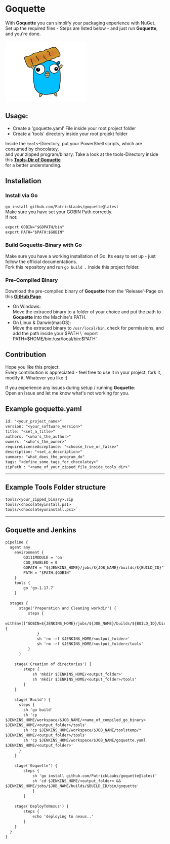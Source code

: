 # Goquette

With **Goquette** you can simplify your packaging experience with NuGet. \
Set up the required files - Steps are listed below - and just run **Goquette**, and you're done.

![Image alt text](images/goquette.png)

## Usage:

* Create a 'goquette.yaml' File inside your root project folder
* Create a 'tools' directory inside your root projekt folder

Inside the `tools`-Directory, put your PowerShell scripts, which are consumed by chocolatey, \
and your zipped program/binary.
Take a look at the tools-Directory inside this **[Tools-Dir of Goquette](https://github.com/PatrickLaabs/goquette/tree/main/tools)** \
for a better understanding.

## Installation

### Install via Go
`go install github.com/PatrickLaabs/goquette@latest` \
Make sure you have set your GOBIN Path correctly. \
If not:
```
export GOBIN="$GOPATH/bin"
export PATH="$PATH:$GOBIN"
```
### Build Goquette-Binary with Go
Make sure you have a working installation of Go. Its easy to set up - just follow the official documentations. \
Fork this repository and run `go build .` inside this project folder.

### Pre-Compiled Binary
Download the pre-compiled binary of **Goquette** from the 'Release'-Page on this **[GitHub Page](https://github.com/PatrickLaabs/goquette/releases)**.

* On Windows: \
Move the extraced binary to a folder of your choice and put the path to **Goquette** into the Machine's PATH.
* On Linux & Darwin(macOS): \
Move the extraced binary to `/usr/local/bin`, check for permissions,
and add the path inside your $PATH \
`export PATH=$HOME/bin:/usr/local/bin:$PATH`

## Contribution

Hope you like this project. \
Every contribution is appreciated - feel free to use it in your project, fork it, modify it. Whatever you like :) 

If you experience any issues during setup / running **Goquette**: \
Open an Issue and let me know what's not working for you.

##  Example goquette.yaml

```
id: "<your_project_name>"
version: "<your_software_version>"
title: "<set_a_title>"
authors: "<who's_the_author>"
owners: "<who's_the_owner>"
requireLicenseAcceptance: "<choose_true_or_false>"
description: "<set_a_description>"
summary: "what_does_the_program_do"
tags: "<define_some_tags_for_chocolatey>"
zipPath : "<name_of_your_zipped_file_inside_tools_dir>"
```

---

## Example Tools Folder structure

```
tools/<your_zipped_binary>.zip
tools/<chocolateyinstall.ps1>
tools/<chocolateyuninstall.ps1>`
```

---

## Goquette and Jenkins

```
pipeline {
  agent any
    environment {
        GO111MODULE = 'on'
        CGO_ENABLED = 0
        GOPATH = "${JENKINS_HOME}/jobs/${JOB_NAME}/builds/${BUILD_ID}"
        PATH = "$PATH:$GOBIN"
    }
    tools {
        go 'go-1.17.7'
    }

  stages {
      stage('Preperation and Cleaning workdir') {
          steps {
              withEnv(["GOBIN=${JENKINS_HOME}/jobs/${JOB_NAME}/builds/${BUILD_ID}/bin"]) {
              }
              sh 'rm -rf $JENKINS_HOME/<output_folder>'
              sh 'rm -rf $JENKINS_HOME/<output_folder>/tools'
          }
      }

    stage('Creation of directories') {
        steps {
            sh 'mkdir $JENKINS_HOME/<output_folder>'
            sh 'mkdir $JENKINS_HOME/<output_folder>/tools'
        }
    }

    stage('Build') {
      steps {
        sh 'go build'
        sh 'cp $JENKINS_HOME/workspace/$JOB_NAME/<name_of_compiled_go_binary> $JENKINS_HOME/<output_folder>/tools'
        sh 'cp $JENKINS_HOME/workspace/$JOB_NAME/toolstemp/* $JENKINS_HOME/<output_folder>/tools'
        sh 'cp $JENKINS_HOME/workspace/$JOB_NAME/goquette.yaml $JENKINS_HOME/<output_folder>'
      }
    }

    stage('Goquette') {
        steps {
            sh 'go install github.com/PatrickLaabs/goquette@latest'
            sh 'cd $JENKINS_HOME/<output_folder> && $JENKINS_HOME/jobs/$JOB_NAME/builds/$BUILD_ID/bin/goquette'
            }
        }

    stage('DeployToNexus') {
        steps {
            echo 'deploying to nexus..'
        }
    }
  }
}
```